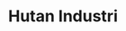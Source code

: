 ---
id: 47
title : Hutan Industri
url :
fitur : aspekpajak
createdTime : 31/07/2019
modifiedTime : 26/12/2019
topik: Versi Lengkap
---